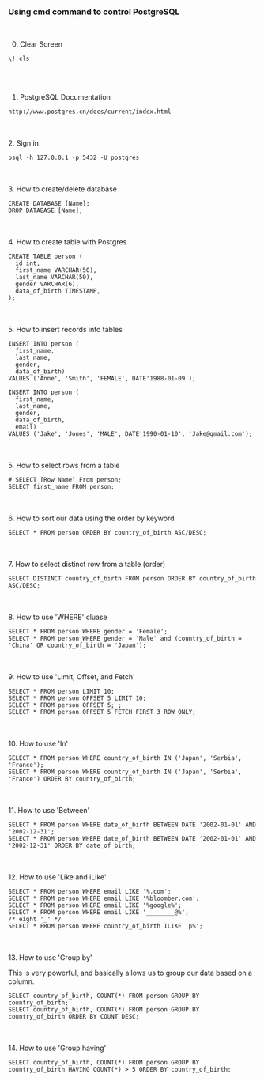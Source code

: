 ### Using cmd command to control PostgreSQL
<br>

0. Clear Screen
```
\! cls
```
<br><br>
1. PostgreSQL Documentation
```
http://www.postgres.cn/docs/current/index.html
```
<br><br>
2. Sign in
```
psql -h 127.0.0.1 -p 5432 -U postgres
```
<br><br>
3. How to create/delete database
```
CREATE DATABASE [Name];
DROP DATABASE [Name];
```
<br><br>
4. How to create table with Postgres
```
CREATE TABLE person (
  id int,
  first_name VARCHAR(50),
  last_name VARCHAR(50),
  gender VARCHAR(6),
  data_of_birth TIMESTAMP,
);
```
<br><br>
5. How to insert records into tables
```
INSERT INTO person (
  first_name,
  last_name,
  gender,
  data_of_birth)
VALUES ('Anne', 'Smith', 'FEMALE', DATE'1988-01-09');
```
```
INSERT INTO person (
  first_name,
  last_name,
  gender,
  data_of_birth,
  email)
VALUES ('Jake', 'Jones', 'MALE', DATE'1990-01-10', 'Jake@gmail.com');
```
<br><br>
5. How to select rows from a table
```
# SELECT [Row Name] From person;
SELECT first_name FROM person;
```
<br><br>
6. How to sort our data using the order by keyword
```
SELECT * FROM person ORDER BY country_of_birth ASC/DESC;
```
<br><br>
7. How to select distinct row from a table (order)
```
SELECT DISTINCT country_of_birth FROM person ORDER BY country_of_birth ASC/DESC;
```
<br><br>
8. How to use 'WHERE' cluase
```
SELECT * FROM person WHERE gender = 'Female';
SELECT * FROM person WHERE gender = 'Male' and (country_of_birth = 'China' OR country_of_birth = 'Japan');
```
<br><br>
9. How to use 'Limit, Offset, and Fetch'
```
SELECT * FROM person LIMIT 10;
SELECT * FROM person OFFSET 5 LIMIT 10;
SELECT * FROM person OFFSET 5; ;
SELECT * FROM person OFFSET 5 FETCH FIRST 3 ROW ONLY;
```
<br><br>
10. How to use 'In'
```
SELECT * FROM person WHERE country_of_birth IN ('Japan', 'Serbia', 'France');
SELECT * FROM person WHERE country_of_birth IN ('Japan', 'Serbia', 'France') ORDER BY country_of_birth;
```
<br><br>
11. How to use 'Between'
```
SELECT * FROM person WHERE date_of_birth BETWEEN DATE '2002-01-01' AND '2002-12-31';
SELECT * FROM person WHERE date_of_birth BETWEEN DATE '2002-01-01' AND '2002-12-31' ORDER BY date_of_birth;
```
<br><br>
12. How to use 'Like and iLike'
```
SELECT * FROM person WHERE email LIKE '%.com';
SELECT * FROM person WHERE email LIKE '%bloomber.com';
SELECT * FROM person WHERE email LIKE '%google%';
SELECT * FROM person WHERE email LIKE '________@%';
/* eight '_' */
SELECT * FROM person WHERE country_of_birth ILIKE 'p%';
```
<br><br>
13. How to use 'Group by'

This is very powerful, and basically allows us to group our data based on a column.
```
SELECT country_of_birth, COUNT(*) FROM person GROUP BY country_of_birth;
SELECT country_of_birth, COUNT(*) FROM person GROUP BY country_of_birth ORDER BY COUNT DESC;
```
<br><br>
14. How to use 'Group having'
```
SELECT country_of_birth, COUNT(*) FROM person GROUP BY country_of_birth HAVING COUNT(*) > 5 ORDER BY country_of_birth;
```












 
